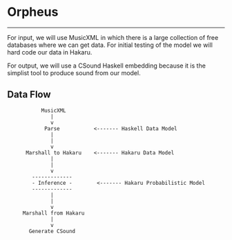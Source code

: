 # Orpheus
---

For input, we will use MusicXML in which there is a large collection of
free databases where we can get data. For initial testing of the model
we will hard code our data in Hakaru.

For output, we will use a CSound Haskell embedding because it is the
simplist tool to produce sound from our model.

## Data Flow
```
           MusicXML
              |
              v
			Parse           <------- Haskell Data Model
              |
              |
              v
      Marshall to Hakaru    <------- Hakaru Data Model
              |
              |
              v
        -------------
        - Inference -        <------- Hakaru Probabilistic Model
        -------------
              |
              |
              v
     Marshall from Hakaru
              |
              v
       Generate CSound
```
